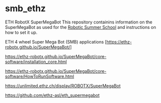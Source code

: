 # smb_ethz
ETH RobotX SuperMegaBot This repository containins information on the SuperMegaBot as used for the [Robotic Summer School](https://center-for-robotics.ethz.ch/education/summer-school.html) and instructions on how to set it up.

ETH 4 wheel Super Mega Bot (SMB) applications [https://ethz-robotx.github.io/SuperMegaBot/]

https://ethz-robotx.github.io/SuperMegaBot/core-software/installation_core.html

https://ethz-robotx.github.io/SuperMegaBot/core-software/HowToRunSoftware.html

https://unlimited.ethz.ch/display/ROBOTX/SuperMegaBot

https://github.com/ethz-asl/eth_supermegabot